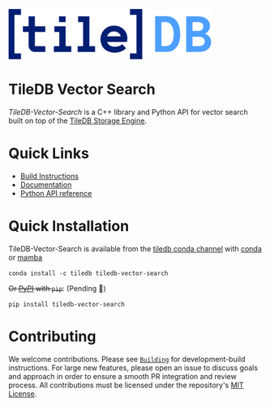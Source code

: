 <a href="https://tiledb.com"><img src="https://github.com/TileDB-Inc/TileDB/raw/dev/doc/source/_static/tiledb-logo_color_no_margin_@4x.png" alt="TileDB logo" width="400"></a>



# TileDB Vector Search

*TileDB-Vector-Search* is a C++ library and Python API for vector search built on top of the [TileDB Storage Engine](https://github.com/TileDB-Inc/TileDB).

# Quick Links

* [Build Instructions](https://tiledb-inc.github.io/TileDB-Vector-Search/documentation/Building.html)
* [Documentation](https://tiledb-inc.github.io/TileDB-Vector-Search/)
* [Python API reference](https://tiledb-inc.github.io/TileDB-Vector-Search/documentation/reference/)

# Quick Installation

TileDB-Vector-Search is available from the [tiledb conda channel](https://anaconda.org/tiledb/tiledb-vector-search) with
[conda](https://conda.io/docs/) or [mamba](https://github.com/mamba-org/mamba#installation)

```
conda install -c tiledb tiledb-vector-search
```

~~Or [PyPI](https://pypi.org/project/tiledb-vector-search/) with ``pip``~~: (Pending 🚧)

```
pip install tiledb-vector-search
```

# Contributing

We welcome contributions. Please see [`Building`](Building.md) for
development-build instructions. For large new
features, please open an issue to discuss goals and approach in order
to ensure a smooth PR integration and review process. All contributions
must be licensed under the repository's [MIT License](../LICENSE).

